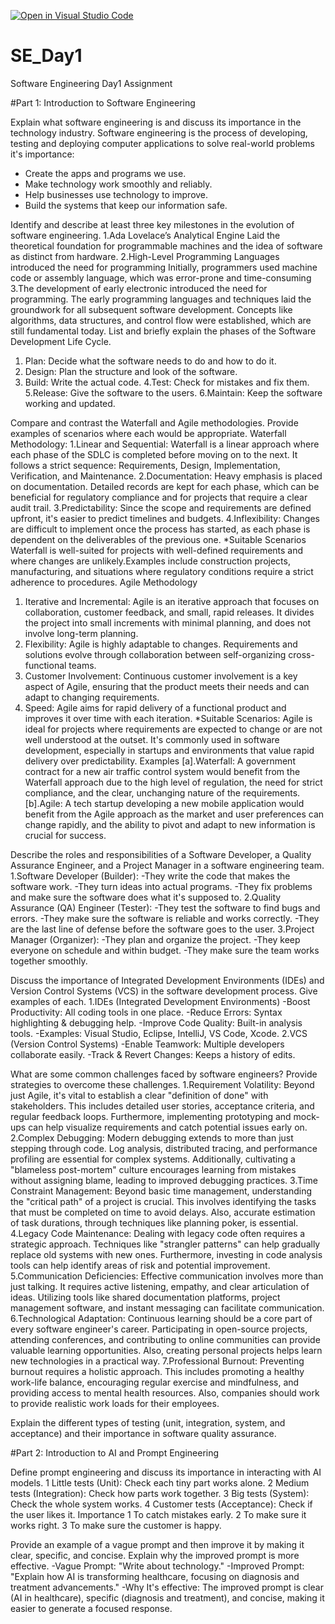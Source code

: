 [![Open in Visual Studio Code](https://classroom.github.com/assets/open-in-vscode-2e0aaae1b6195c2367325f4f02e2d04e9abb55f0b24a779b69b11b9e10269abc.svg)](https://classroom.github.com/online_ide?assignment_repo_id=18367487&assignment_repo_type=AssignmentRepo)
# SE_Day1
Software Engineering Day1 Assignment

#Part 1: Introduction to Software Engineering

Explain what software engineering is and discuss its importance in the technology industry.
 Software engineering is the process  of developing, testing and deploying computer applications to solve real-world problems
    it's importance: 
  * Create the apps and programs we use.
  * Make technology work smoothly and reliably.
  * Help businesses use technology to improve.
  * Build the systems that keep our information safe.

Identify and describe at least three key milestones in the evolution of software engineering.
1.Ada Lovelace’s Analytical Engine
  Laid the theoretical foundation for programmable machines and the idea of software as distinct from hardware.
2.High-Level Programming Languages
  introduced the need for programming
  Initially, programmers used machine code or assembly language, which was error-prone and time-consuming
3.The development of early electronic introduced the need for programming.
  The early programming languages and techniques laid the groundwork for all subsequent software development. Concepts like algorithms, data structures, and control flow were established, which are still fundamental today.
List and briefly explain the phases of the Software Development Life Cycle.
 1. Plan: Decide what the software needs to do and how to do it.
 2. Design: Plan the structure and look of the software.
 3. Build: Write the actual code.
 4.Test: Check for mistakes and fix them.
 5.Release: Give the software to the users.
 6.Maintain: Keep the software working and updated.

Compare and contrast the Waterfall and Agile methodologies. Provide examples of scenarios where each would be appropriate.
     Waterfall Methodology:
1.Linear and Sequential: Waterfall is a linear approach where each phase of the SDLC is completed before moving on to the next. It follows a strict sequence: Requirements, Design, Implementation, Verification, and Maintenance.
2.Documentation: Heavy emphasis is placed on documentation. Detailed records are kept for each phase, which can be beneficial for regulatory compliance and for projects that require a clear audit trail.
3.Predictability: Since the scope and requirements are defined upfront, it's easier to predict timelines and budgets.
4.Inflexibility: Changes are difficult to implement once the process has started, as each phase is dependent on the deliverables of the previous one.
    *Suitable Scenarios Waterfall is well-suited for projects with well-defined requirements and where changes are unlikely.Examples include construction projects, manufacturing, and situations where regulatory conditions require a strict adherence to procedures.
Agile Methodology
1. Iterative and Incremental: Agile is an iterative approach that focuses on collaboration, customer feedback, and small, rapid releases. It divides the project into small increments with minimal planning, and does not involve long-term planning.
2. Flexibility: Agile is highly adaptable to changes. Requirements and solutions evolve through collaboration between self-organizing cross-functional teams.
3. Customer Involvement: Continuous customer involvement is a key aspect of Agile, ensuring that the product meets their needs and can adapt to changing requirements.
4. Speed: Agile aims for rapid delivery of a functional product and improves it over time with each iteration.
     *Suitable Scenarios: Agile is ideal for projects where requirements are expected to change or are not well understood at the outset. It's commonly used in software development, especially in startups and environments that value rapid delivery over predictability.
   Examples
[a].Waterfall: A government contract for a new air traffic control system would benefit from the Waterfall approach due to the high level of regulation, the need for strict compliance, and the clear, unchanging nature of the requirements.
[b].Agile: A tech startup developing a new mobile application would benefit from the Agile approach as the market and user preferences can change rapidly, and the ability to pivot and adapt to new information is crucial for success.

Describe the roles and responsibilities of a Software Developer, a Quality Assurance Engineer, and a Project Manager in a software engineering team.
 1.Software Developer (Builder):
 -They write the code that makes the software work.
-They turn ideas into actual programs.
-They fix problems and make sure the software does what it's supposed to.
 2.Quality Assurance (QA) Engineer (Tester): 
 -They test the software to find bugs and errors.
 -They make sure the software is reliable and works correctly.
 -They are the last line of defense before the software goes to the user.
3.Project Manager (Organizer):
 -They plan and organize the project.
 -They keep everyone on schedule and within budget.
 -They make sure the team works together smoothly.

Discuss the importance of Integrated Development Environments (IDEs) and Version Control Systems (VCS) in the software development process. Give examples of each.
1.IDEs (Integrated Development Environments)
-Boost Productivity: All coding tools in one place.
-Reduce Errors: Syntax highlighting & debugging help.
-Improve Code Quality: Built-in analysis tools.
-Examples: Visual Studio, Eclipse, IntelliJ, VS Code, Xcode.
2.VCS (Version Control Systems)
-Enable Teamwork: Multiple developers collaborate easily.
-Track & Revert Changes: Keeps a history of edits.

What are some common challenges faced by software engineers? Provide strategies to overcome these challenges.
 1.Requirement Volatility:
  Beyond just Agile, it's vital to establish a clear "definition of done" with stakeholders. This includes detailed user stories, acceptance criteria, and regular feedback loops. Furthermore, implementing prototyping and mock-ups can help visualize requirements and catch potential issues early on.
 2.Complex Debugging:
   Modern debugging extends to more than just stepping through code. Log analysis, distributed tracing, and performance profiling are essential for complex systems. Additionally, cultivating a "blameless post-mortem" culture encourages learning from mistakes without assigning blame, leading to improved debugging practices.
 3.Time Constraint Management:
   Beyond basic time management, understanding the "critical path" of a project is crucial. This involves identifying the tasks that must be completed on time to avoid delays. Also, accurate estimation of task durations, through techniques like planning poker, is essential.
 4.Legacy Code Maintenance:
   Dealing with legacy code often requires a strategic approach. Techniques like "strangler patterns" can help gradually replace old systems with new ones. Furthermore, investing in code analysis tools can help identify areas of risk and potential improvement.
  5.Communication Deficiencies:
    Effective communication involves more than just talking. It requires active listening, empathy, and clear articulation of ideas. Utilizing tools like shared documentation platforms, project management software, and instant messaging can facilitate communication.
 6.Technological Adaptation:
   Continuous learning should be a core part of every software engineer's career. Participating in open-source projects, attending conferences, and contributing to online communities can provide valuable learning opportunities. Also, creating personal projects helps learn new technologies in a practical way.
  7.Professional Burnout:
    Preventing burnout requires a holistic approach. This includes promoting a healthy work-life balance, encouraging regular exercise and mindfulness, and providing access to mental health resources. Also, companies should work to provide realistic work loads for their employees.


Explain the different types of testing (unit, integration, system, and acceptance) and their importance in software quality assurance.


#Part 2: Introduction to AI and Prompt Engineering


Define prompt engineering and discuss its importance in interacting with AI models.
 1 Little tests (Unit): Check each tiny part works alone.
 2 Medium tests (Integration): Check how parts work together.
 3 Big tests (System): Check the whole system works.
 4 Customer tests (Acceptance): Check if the user likes it.
     Importance 
 1 To catch mistakes early.
 2 To make sure it works right.
 3 To make sure the customer is happy.


Provide an example of a vague prompt and then improve it by making it clear, specific, and concise. Explain why the improved prompt is more effective.
-Vague Prompt: "Write about technology."
-Improved Prompt: "Explain how AI is transforming healthcare, focusing on diagnosis and treatment advancements."
-Why It's effective: The improved prompt is clear (AI in healthcare), specific (diagnosis and treatment), and concise, making it easier to generate a focused response.



